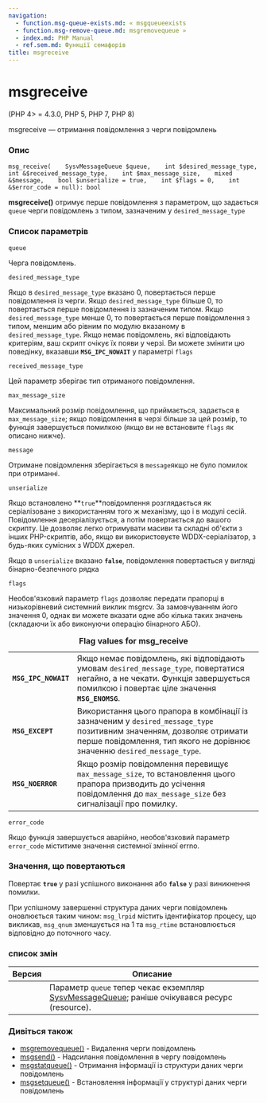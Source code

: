 ```yaml
---
navigation:
  - function.msg-queue-exists.md: « msgqueueexists
  - function.msg-remove-queue.md: msgremovequeue »
  - index.md: PHP Manual
  - ref.sem.md: Функції семафорів
title: msgreceive
---
```

# msgreceive

(PHP 4> = 4.3.0, PHP 5, PHP 7, PHP 8)

msgreceive — отримання повідомлення з черги повідомлень

### Опис

```methodsynopsis
msg_receive(    SysvMessageQueue $queue,    int $desired_message_type,    int &$received_message_type,    int $max_message_size,    mixed &$message,    bool $unserialize = true,    int $flags = 0,    int &$error_code = null): bool
```

**msgreceive()** отримує перше повідомлення з параметром, що задається `queue` черги повідомлень з типом, зазначеним у `desired_message_type`

### Список параметрів

`queue`

Черга повідомлень.

`desired_message_type`

Якщо в `desired_message_type` вказано 0, повертається перше повідомлення із черги. Якщо `desired_message_type` більше 0, то повертається перше повідомлення із зазначеним типом. Якщо `desired_message_type` менше 0, то повертається перше повідомлення з типом, меншим або рівним по модулю вказаному в `desired_message_type`. Якщо немає повідомлень, які відповідають критеріям, ваш скрипт очікує їх появи у черзі. Ви можете змінити цю поведінку, вказавши **`MSG_IPC_NOWAIT`** у параметрі `flags`

`received_message_type`

Цей параметр зберігає тип отриманого повідомлення.

`max_message_size`

Максимальний розмір повідомлення, що приймається, задається в `max_message_size`; якщо повідомлення в черзі більше за цей розмір, то функція завершується помилкою (якщо ви не встановите `flags` як описано нижче).

`message`

Отримане повідомлення зберігається в `message`якщо не було помилок при отриманні.

`unserialize`

Якщо встановлено \*\*`true`\*\*повідомлення розглядається як серіалізоване з використанням того ж механізму, що і в модулі сесій. Повідомлення десеріалізується, а потім повертається до вашого скрипту. Це дозволяє легко отримувати масиви та складні об'єкти з інших PHP-скриптів, або, якщо ви використовуєте WDDX-серіалізатор, з будь-яких сумісних з WDDX джерел.

Якщо в `unserialize` вказано **`false`**, повідомлення повертається у вигляді бінарно-безпечного рядка

`flags`

Необов'язковий параметр `flags` дозволяє передати прапорці в низькорівневий системний виклик msgrcv. За замовчуванням його значення 0, однак ви можете вказати одне або кілька таких значень (складаючи їх або виконуючи операцію бінарного АБО).

<table class="doctable table"><caption><strong>Flag values ​​for msg_receive</strong></caption><tbody class="tbody"><tr><td><strong><code>MSG_IPC_NOWAIT</code></strong></td><td>Якщо немає повідомлень, які відповідають умовам <code class="parameter">desired_message_type</code>, повертатися негайно, а не чекати. Функція завершується помилкою і повертає ціле значення <strong><code>MSG_ENOMSG</code></strong>.</td></tr><tr><td><strong><code>MSG_EXCEPT</code></strong></td><td>Використання цього прапора в комбінації із зазначеним у <code class="parameter">desired_message_type</code> позитивним значенням, дозволяє отримати перше повідомлення, тип якого не дорівнює значенню <code class="parameter">desired_message_type</code>.</td></tr><tr><td><strong><code>MSG_NOERROR</code></strong></td><td>Якщо розмір повідомлення перевищує <code class="parameter">max_message_size</code>, то встановлення цього прапора призводить до усічення повідомлення до <code class="parameter">max_message_size</code> без сигналізації про помилку.</td></tr></tbody></table>

`error_code`

Якщо функція завершується аварійно, необов'язковий параметр `error_code` міститиме значення системної змінної errno.

### Значення, що повертаються

Повертає **`true`** у разі успішного виконання або **`false`** у разі виникнення помилки.

При успішному завершенні структура даних черги повідомлень оновлюється таким чином: `msg_lrpid` містить ідентифікатор процесу, що викликав, `msg_qnum` зменшується на 1 та `msg_rtime` встановлюється відповідно до поточного часу.

### список змін

| Версия | Описание |
| --- | --- |
|  | Параметр `queue` тепер чекає екземпляр [SysvMessageQueue](class.sysvmessagequeue.md); раніше очікувався ресурс (resource). |

### Дивіться також

-   [msgremovequeue()](function.msg-remove-queue.md) - Видалення черги повідомлень
-   [msgsend()](function.msg-send.md) - Надсилання повідомлення в чергу повідомлень
-   [msgstatqueue()](function.msg-stat-queue.md) - Отримання інформації із структури даних черги повідомлень
-   [msgsetqueue()](function.msg-set-queue.md) - Встановлення інформації у структурі даних черги повідомлень
